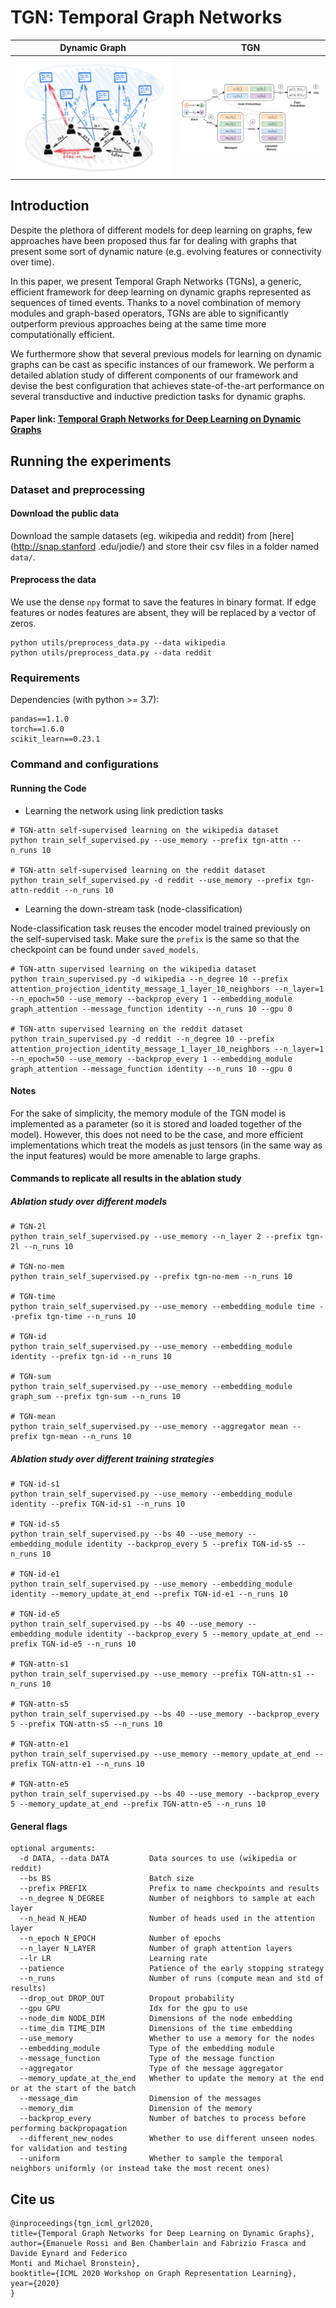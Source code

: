 # TGN: Temporal Graph Networks

Dynamic Graph             |  TGN	
:-------------------------:|:-------------------------:	
![](figures/dynamic_graph.png)  |  ![](figures/tgn.png)	




## Introduction

Despite the plethora of different models for deep learning on graphs, few approaches have been proposed thus far for dealing with graphs that present some sort of dynamic nature (e.g. evolving features or connectivity over time).
 
In this paper, we present Temporal Graph Networks (TGNs), a generic, efficient framework for deep learning on dynamic graphs represented as sequences of timed events. Thanks to a novel combination of memory modules and graph-based operators, TGNs are able to significantly outperform previous approaches being at the same time more computationally efficient. 

We furthermore show that several previous models for learning on dynamic graphs can be cast as specific instances of our framework. We perform a detailed ablation study of different components of our framework and devise the best configuration that achieves state-of-the-art performance on several transductive and inductive prediction tasks for dynamic graphs.


#### Paper link: [Temporal Graph Networks for Deep Learning on Dynamic Graphs](https://arxiv.org/abs/2006.10637)


## Running the experiments

### Dataset and preprocessing

#### Download the public data
Download the sample datasets (eg. wikipedia and reddit) from [here](http://snap.stanford
.edu/jodie/) and store their csv files in a folder named ```data/```.

#### Preprocess the data
We use the dense `npy` format to save the features in binary format. If edge features or nodes 
features are absent, they will be replaced by a vector of zeros. 
```{bash}
python utils/preprocess_data.py --data wikipedia
python utils/preprocess_data.py --data reddit
```

### Requirements

Dependencies (with python >= 3.7):

```{bash}
pandas==1.1.0
torch==1.6.0
scikit_learn==0.23.1
```

### Command and configurations

#### Running the Code

* Learning the network using link prediction tasks
```{bash}
# TGN-attn self-supervised learning on the wikipedia dataset
python train_self_supervised.py --use_memory --prefix tgn-attn --n_runs 10

# TGN-attn self-supervised learning on the reddit dataset
python train_self_supervised.py -d reddit --use_memory --prefix tgn-attn-reddit --n_runs 10
```

* Learning the down-stream task (node-classification)

Node-classification task reuses the encoder model trained previously on the self-supervised task. 
Make sure the `prefix` is the same so that the checkpoint can be found under `saved_models`.

```{bash}
# TGN-attn supervised learning on the wikipedia dataset
python train_supervised.py -d wikipedia --n_degree 10 --prefix attention_projection_identity_message_1_layer_10_neighbors --n_layer=1 --n_epoch=50 --use_memory --backprop_every 1 --embedding_module graph_attention --message_function identity --n_runs 10 --gpu 0

# TGN-attn supervised learning on the reddit dataset
python train_supervised.py -d reddit --n_degree 10 --prefix attention_projection_identity_message_1_layer_10_neighbors --n_layer=1 --n_epoch=50 --use_memory --backprop_every 1 --embedding_module graph_attention --message_function identity --n_runs 10 --gpu 0
```

#### Notes
For the sake of simplicity, the memory module of the TGN model is implemented as a parameter (so 
it is stored and loaded together of the model). However, this does not need to be the case, and 
more efficient implementations which treat the models as just tensors (in the same way as the 
input features) would be more amenable to large graphs.

#### Commands to replicate all results in the ablation study

##### Ablation study over different models
```{bash}
# TGN-2l
python train_self_supervised.py --use_memory --n_layer 2 --prefix tgn-2l --n_runs 10 

# TGN-no-mem
python train_self_supervised.py --prefix tgn-no-mem --n_runs 10 

# TGN-time
python train_self_supervised.py --use_memory --embedding_module time --prefix tgn-time --n_runs 10 

# TGN-id
python train_self_supervised.py --use_memory --embedding_module identity --prefix tgn-id --n_runs 10

# TGN-sum
python train_self_supervised.py --use_memory --embedding_module graph_sum --prefix tgn-sum --n_runs 10

# TGN-mean
python train_self_supervised.py --use_memory --aggregator mean --prefix tgn-mean --n_runs 10
```

##### Ablation study over different training strategies
```{bash}
# TGN-id-s1
python train_self_supervised.py --use_memory --embedding_module identity --prefix TGN-id-s1 --n_runs 10 

# TGN-id-s5
python train_self_supervised.py --bs 40 --use_memory --embedding_module identity --backprop_every 5 --prefix TGN-id-s5 --n_runs 10 

# TGN-id-e1
python train_self_supervised.py --use_memory --embedding_module identity --memory_update_at_end --prefix TGN-id-e1 --n_runs 10 

# TGN-id-e5
python train_self_supervised.py --bs 40 --use_memory --embedding_module identity --backprop_every 5 --memory_update_at_end --prefix TGN-id-e5 --n_runs 10

# TGN-attn-s1
python train_self_supervised.py --use_memory --prefix TGN-attn-s1 --n_runs 10 

# TGN-attn-s5
python train_self_supervised.py --bs 40 --use_memory --backprop_every 5 --prefix TGN-attn-s5 --n_runs 10 

# TGN-attn-e1
python train_self_supervised.py --use_memory --memory_update_at_end --prefix TGN-attn-e1 --n_runs 10 

# TGN-attn-e5
python train_self_supervised.py --bs 40 --use_memory --backprop_every 5 --memory_update_at_end --prefix TGN-attn-e5 --n_runs 10

```


#### General flags

```{txt}
optional arguments:
  -d DATA, --data DATA         Data sources to use (wikipedia or reddit)
  --bs BS                      Batch size
  --prefix PREFIX              Prefix to name checkpoints and results
  --n_degree N_DEGREE          Number of neighbors to sample at each layer
  --n_head N_HEAD              Number of heads used in the attention layer
  --n_epoch N_EPOCH            Number of epochs
  --n_layer N_LAYER            Number of graph attention layers
  --lr LR                      Learning rate
  --patience                   Patience of the early stopping strategy
  --n_runs                     Number of runs (compute mean and std of results)
  --drop_out DROP_OUT          Dropout probability
  --gpu GPU                    Idx for the gpu to use
  --node_dim NODE_DIM          Dimensions of the node embedding
  --time_dim TIME_DIM          Dimensions of the time embedding
  --use_memory                 Whether to use a memory for the nodes
  --embedding_module           Type of the embedding module
  --message_function           Type of the message function
  --aggregator                 Type of the message aggregator
  --memory_update_at_the_end   Whether to update the memory at the end or at the start of the batch
  --message_dim                Dimension of the messages
  --memory_dim                 Dimension of the memory
  --backprop_every             Number of batches to process before performing backpropagation
  --different_new_nodes        Whether to use different unseen nodes for validation and testing
  --uniform                    Whether to sample the temporal neighbors uniformly (or instead take the most recent ones)
```

## Cite us

```
@inproceedings{tgn_icml_grl2020,
title={Temporal Graph Networks for Deep Learning on Dynamic Graphs},
author={Emanuele Rossi and Ben Chamberlain and Fabrizio Frasca and Davide Eynard and Federico 
Monti and Michael Bronstein},
booktitle={ICML 2020 Workshop on Graph Representation Learning},
year={2020}
}
```


